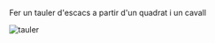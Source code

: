 Fer un tauler d'escacs a partir d'un quadrat i un cavall

![tauler](https://user-images.githubusercontent.com/95536223/229642479-b4961585-0c03-497b-9e17-10e47034dc37.png)

